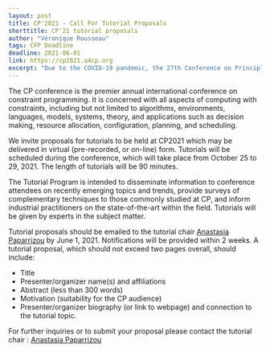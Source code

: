 ```yaml
---
layout: post
title: CP'2021 - Call For Tutorial Proposals
shorttitle: CP'21 tutorial proposals
author: "Véronique Rousseau"
tags: CFP Deadline
deadline: 2021-06-01
link: https://cp2021.a4cp.org
excerpt: "Due to the COVID-19 pandemic, the 27th Conference on Principles and Practice of Constraint Programming will be transformed into a fully virtual event."
---
```

The CP conference is the premier annual international conference on constraint programming. It is concerned with all aspects of computing with constraints, including but not limited to algorithms, environments, languages, models, systems, theory, and applications such as decision making, resource allocation, configuration, planning, and scheduling.

We invite proposals for tutorials to be held at CP2021 which may be delivered in virtual (pre-recorded, or on-line) form. Tutorials will be scheduled during the conference, which will take place from October 25 to 29, 2021. The length of tutorials will be 90 minutes.

The Tutorial Program is intended to disseminate information to conference attendees on recently emerging topics and trends, provide surveys of complementary techniques to those commonly studied at CP, and inform industrial practitioners on the state-of-the-art within the field. Tutorials will be given by experts in the subject matter.

Tutorial proposals should be emailed to the tutorial chair [Anastasia Paparrizou](mailto:paparrizou@cril.fr) by June 1, 2021. Notifications will be provided within 2 weeks. A tutorial proposal, which should not exceed two pages overall, should include:

- Title
- Presenter/organizer name(s) and affiliations
- Abstract (less than 300 words)
- Motivation (suitability for the CP audience)
- Presenter/organizer biography (or link to webpage) and connection to the tutorial topic.

For further inquiries or to submit your proposal please contact the tutorial chair : [Anastasia Paparrizou](mailto:paparrizou@cril.fr)